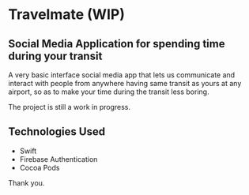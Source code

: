 # Travelmate (WIP)

## Social Media Application for spending time during your transit

A very basic interface social media app that lets us communicate and interact with people from anywhere having same transit as yours at any airport, so as to make your time during the transit less boring.

The project is still a work in progress.

## Technologies Used
- Swift
- Firebase Authentication
- Cocoa Pods

Thank you.

